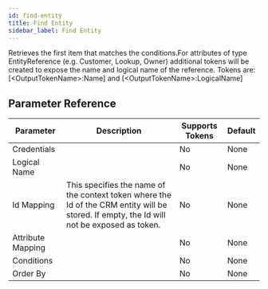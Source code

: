 ```yaml
---
id: find-entity
title: Find Entity
sidebar_label: Find Entity
---
```



Retrieves the first item that matches the conditions.For attributes of type EntityReference (e.g. Customer, Lookup, Owner) additional tokens will be created to expose the name and logical name of the reference. Tokens are: [&lt;OutputTokenName&gt;:Name] and [&lt;OutputTokenName&gt;:LogicalName]

## Parameter Reference
| Parameter | Description | Supports Tokens | Default |
| -- | -- | -- | -- |
| Credentials |  | No | None |
| Logical Name |  | No | None |
| Id Mapping | This specifies the name of the context token where the Id of the CRM entity will be stored. If empty, the Id will not be exposed as token. | No | None |
| Attribute Mapping |  | No | None |
| Conditions |  | No | None |
| Order By |  | No | None |
